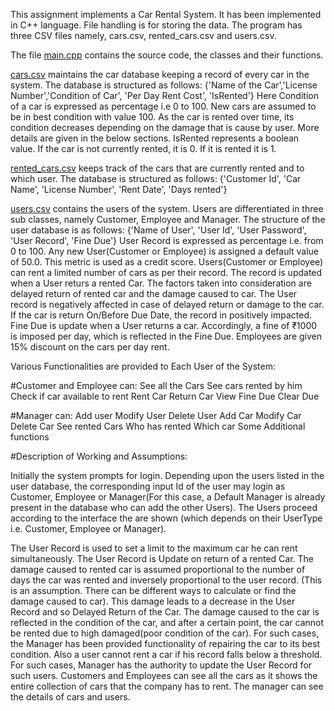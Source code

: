 This assignment implements a Car Rental System. It has been implemented in C++ language. File handling is for storing the data. The program has three CSV files namely, cars.csv, rented_cars.csv and users.csv.

The file [main.cpp](https://) contains the source code, the classes and their functions.

[cars.csv](https://) maintains the car database keeping a record of every car in the system. The database is structured as follows:
{'Name of the Car','License Number','Condition of Car', 'Per Day Rent Cost', 'IsRented'}
Here Condition of a car is expressed as percentage i.e 0 to 100. New cars are assumed to be in best condition with value 100. As the car is rented over time, its condition decreases depending on the damage that is cause by user. More details are given in the below sections.
IsRented represents a boolean value. If the car is not currently rented, it is 0. If it is rented it is 1.

[rented_cars.csv](https://) keeps track of the cars that are currently rented and to which user. The database is structured as follows:
{'Customer Id', 'Car Name', 'License Number', 'Rent Date', 'Days rented'}


[users.csv](https://) contains the users of the system. Users are differentiated in three sub classes, namely Customer, Employee and Manager. The structure of the user database is as follows:
{'Name of User', 'User Id', 'User Password', 'User Record', 'Fine Due'}
User Record is expressed as percentage i.e. from 0 to 100. Any new User(Customer or Employee) is assigned a default value of 50.0. This metric is used as a credit score. Users(Customer or Employee) can rent a limited number of cars as per their record. The record is updated when a User returs a rented Car. The factors taken into consideration are delayed return of rented car and the damage caused to car. The User record is negatively affected in case of delayed return or damage to the car. If the car is return On/Before Due Date, the record in positively impacted.
Fine Due is update when a User returns a car. Accordingly, a fine of ₹1000 is imposed per day, which is reflected in the Fine Due.
Employees are given 15% discount on the cars per day rent.

Various Functionalities are provided to Each User of the System:

#Customer and Employee can:
See all the Cars
See cars rented by him
Check if car available to rent
Rent Car
Return Car
View Fine Due
Clear Due

#Manager can:
Add user
Modify User
Delete User
Add Car
Modify Car
Delete Car
See rented Cars
Who has rented Which car
Some Additional functions

#Description of Working and Assumptions:

Initially the system prompts for login. Depending upon the users listed in the user database, the corresponding input Id of the user may login as Customer, Employee or Manager(For this case, a Default Manager is already present in the database who can add the other Users). The Users proceed according to the interface the are shown (which depends on their UserType i.e. Customer, Employee or Manager).

The User Record is used to set a limit to the maximum car he can rent simultaneously. The User Record is Update on return of a rented Car. The damage caused to rented car is assumed proportional to the number of days the car was rented and inversely proportional to the user record. (This is an assumption. There can be different ways to calculate or find the damage caused to car). This damage leads to a decrease in the User Record and so Delayed Return of the Car.
The damage caused to the car is reflected in the condition of the car, and after a certain point, the car cannot be rented due to high damaged(poor condition of the car). For such  cases, the Manager has been provided functionality of repairing the car to its best condition. Also a user cannot rent a car if his record falls below a threshold. For such cases, Manager has the authority to update the User Record for such users.
Customers and Employees can see all the cars as it shows the entire collection of cars that the company has to rent. The manager can see the details of cars and users.  

